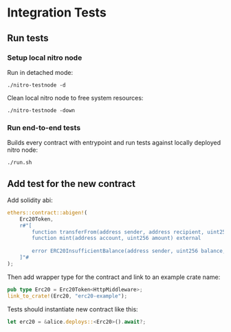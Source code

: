 # Integration Tests

## Run tests

### Setup local nitro node

Run in detached mode:

```terminal
./nitro-testnode -d
```

Clean local nitro node to free system resources:

```terminal
./nitro-testnode -down
```

### Run end-to-end tests

Builds every contract with entrypoint and run tests against locally deployed nitro node:

```terminal
./run.sh
```

## Add test for the new contract

Add solidity abi:

```rust
ethers::contract::abigen!(
    Erc20Token,
    r#"[
        function transferFrom(address sender, address recipient, uint256 amount) external returns (bool)
        function mint(address account, uint256 amount) external
        
        error ERC20InsufficientBalance(address sender, uint256 balance, uint256 needed)
    ]"#
);
```

Then add wrapper type for the contract and link to an example crate name:

```rust
pub type Erc20 = Erc20Token<HttpMiddleware>;
link_to_crate!(Erc20, "erc20-example");
```

Tests should instantiate new contract like this:

```rust
let erc20 = &alice.deploys::<Erc20>().await?;
```
